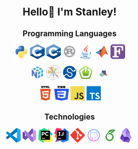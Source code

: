 <!-- README Header -->
<h1 align="center" id="title">Hello👋 I'm Stanley!</h1>

<!-- Programming Languages -->
<h2 align="center" id="languages">Programming Languages</h2>
<p align="center">
    <img src="icons/python.svg" alt="Python" width="40" height="40"/>
    <img src="icons/c.svg" alt="C" width="40" height="40"/>
    <img src="icons/cpp.svg" alt="C++" width="40" height="40"/>
    <img src="icons/rust.svg" alt="Rust" width="40" height="40"/>
    <img src="icons/java.svg" alt="Java" width="40" height="40"/>
    <img src="icons/matlab.svg" alt="Matlab" width="40" height="40"/>
    <img src="icons/fortran.svg" alt="Fortran" width="40" height="40"/>
    <!-- <img src="icons/bash.svg" alt="Bashscript" width="40" height="40"/>
    <img src="icons/powershell.svg" alt="Powershell" width="40" height="40"/> -->
    <!-- <img src="icons/r.svg" alt="R (Statistics)" width="40" height="40"/> -->
</p>
<p align="center">
    <img src="icons/numpy.svg" alt="Numpy" width="40" height="40"/>
    <img src="icons/matplotlib.svg" alt="MatPlotLib" width="40" height="40"/>
    <img src="icons/scipy.svg" alt="SciPy" width="40" height="40"/>
    <img src="icons/sfml.svg" alt="SFML" width="40" height="40"/>
    <img src="icons/manim.svg" alt="Manimation" width="40" height="40"/>
</p>
<p align="center">
    <img src="icons/html5.svg" alt="HTML5" width="40" height="40"/>
    <img src="icons/css3.svg" alt="CSS3" width="40" height="40"/>
    <img src="icons/javascript.svg" alt="Javascript" width="40" height="40"/>
    <img src="icons/typescript.svg" alt="Typescript" width="40" height="40"/>
</p>

<!-- Programming Technologies -->
<h2 align="center" id="tools">Technologies</h2>
<p align="center">
    <img src="icons/vscode.svg" alt="Visual Studio Code" width="40" height="40"/>
    <img src="icons/vs.svg" alt="Visual Studio" width="40" height="40"/>
    <img src="icons/pycharm.svg" alt="PyCharm" width="40" height="40"/>
    <img src="icons/intellij.svg" alt="Intelli-J" width="40" height="40"/>
    <img src="icons/git.svg" alt="Git" width="40" height="40"/>
    <img src="icons/github.svg" alt="GitHub" width="40" height="40"/>
    <img src="icons/overleaf.svg" alt="Overleaf" width="40" height="40"/>
    <img src="icons/obsidian.png" alt="Obsidian" width="40" height="40"/>
</p>